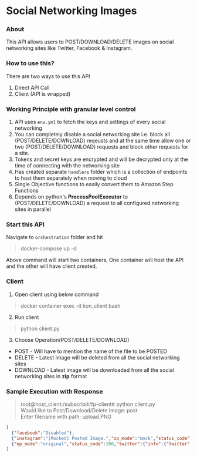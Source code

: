 # Social Networking Images
### About
<p>
This API allows users to POST/DOWNLOAD/DELETE images on social networking sites like Twitter, Facebook & Instagram.
</p>

### How to use this?
There are two ways to use this API
1. Direct API Call
2. Client (API is wrapped)

### Working Principle with granular level control
1. API uses `env.yml` to fetch the keys and settings of every social networking
2. You can completely disable a social networking site i.e. block all (POST/DELETE/DOWNLOAD) reqeusts and at the same time allow one or two (POST/DELETE/DOWNLOAD) requests and block other requests for a site.
3. Tokens and secret keys are encrypted and will be decrypted only at the time of connecting with the networking site
4. Has created separate `handlers` folder which is a collection of endpoints to host them separately when moving to cloud
5. Single Objective functions to easily convert them to Amazon Step Functions
6. Depends on python's **ProcessPoolExecutor** to (POST/DELETE/DOWNLOAD) a request to all configured networking sites in parallel

### Start this API
Navigate to `orchestration` folder and hit

> docker-compose up -d

Above command will start two containers, One container will host the API and the other will have client created.

### Client
1. Open client using below command
> docker container exec -it kon_client bash

2. Run client
> python client.py

3. Choose Operation(POST/DELETE/DOWNLOAD)
- POST - Will have to mention the name of the file to be POSTED
- DELETE - Latest image will be deleted from all the social networking sites
- DOWNLOAD - Latest image will be downloaded from all the social networking sites in **zip** format

### Sample Execution with Response
> root@host_client:/subscribili/fp-client# python client.py <br>
> Would like to Post/Download/Delete Image: post <br>
> Enter filename with path: upload.PNG <br>
```json
[
  {"facebook":"Disabled"},
  {"instagram":"[Mocked] Posted Image.","op_mode":"mock","status_code":200},
  {"op_mode":"original","status_code":200,"twitter":{"info":{"twitter":1455231231063310337},"msg":"Posted Image."}}
]
```
